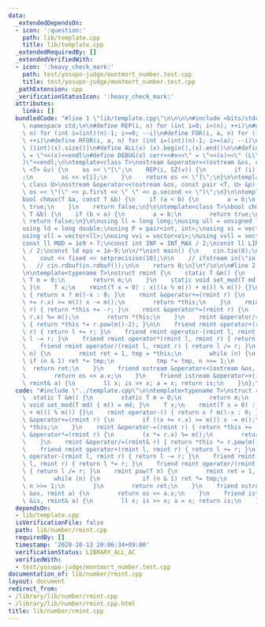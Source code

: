 ```yaml
---
data:
  _extendedDependsOn:
  - icon: ':question:'
    path: lib/template.cpp
    title: lib/template.cpp
  _extendedRequiredBy: []
  _extendedVerifiedWith:
  - icon: ':heavy_check_mark:'
    path: test/yosupo-judge/montmort_number.test.cpp
    title: test/yosupo-judge/montmort_number.test.cpp
  _pathExtension: cpp
  _verificationStatusIcon: ':heavy_check_mark:'
  attributes:
    links: []
  bundledCode: "#line 1 \"lib/template.cpp\"\n\n\n\n#include <bits/stdc++.h>\n\nusing\
    \ namespace std;\n\n#define REP(i, n) for (int i=0; i<(n); ++i)\n#define RREP(i,\
    \ n) for (int i=(int)(n)-1; i>=0; --i)\n#define FOR(i, a, n) for (int i=(a); i<(n);\
    \ ++i)\n#define RFOR(i, a, n) for (int i=(int)(n)-1; i>=(a); --i)\n\n#define SZ(x)\
    \ ((int)(x).size())\n#define ALL(x) (x).begin(),(x).end()\n\n#define DUMP(x) cerr<<#x<<\"\
    \ = \"<<(x)<<endl\n#define DEBUG(x) cerr<<#x<<\" = \"<<(x)<<\" (L\"<<__LINE__<<\"\
    )\"<<endl;\n\ntemplate<class T>\nostream &operator<<(ostream &os, const vector\
    \ <T> &v) {\n    os << \"[\";\n    REP(i, SZ(v)) {\n        if (i) os << \", \"\
    ;\n        os << v[i];\n    }\n    return os << \"]\";\n}\n\ntemplate<class T,\
    \ class U>\nostream &operator<<(ostream &os, const pair <T, U> &p) {\n    return\
    \ os << \"(\" << p.first << \" \" << p.second << \")\";\n}\n\ntemplate<class T>\n\
    bool chmax(T &a, const T &b) {\n    if (a < b) {\n        a = b;\n        return\
    \ true;\n    }\n    return false;\n}\n\ntemplate<class T>\nbool chmin(T &a, const\
    \ T &b) {\n    if (b < a) {\n        a = b;\n        return true;\n    }\n   \
    \ return false;\n}\n\nusing ll = long long;\nusing ull = unsigned long long;\n\
    using ld = long double;\nusing P = pair<int, int>;\nusing vi = vector<int>;\n\
    using vll = vector<ll>;\nusing vvi = vector<vi>;\nusing vvll = vector<vll>;\n\n\
    const ll MOD = 1e9 + 7;\nconst int INF = INT_MAX / 2;\nconst ll LINF = LLONG_MAX\
    \ / 2;\nconst ld eps = 1e-9;\n\n/*\nint main() {\n    cin.tie(0);\n    ios::sync_with_stdio(false);\n\
    \    cout << fixed << setprecision(10);\n\n    // ifstream in(\"in.txt\");\n \
    \   // cin.rdbuf(in.rdbuf());\n\n    return 0;\n}\n*/\n\n\n#line 2 \"lib/number/rmint.cpp\"\
    \n\ntemplate<typename T>\nstruct rmint {\n    static T &m() {\n        static\
    \ T m = 0;\n        return m;\n    }\n    static void set_mod(T md) { m() = md;\
    \ }\n    T x;\n    rmint(T x = 0) : x(((x % m()) + m()) % m()) {}\n    rmint operator-()\
    \ { return x ? m()-x : 0; }\n    rmint &operator+=(rmint r) {\n        if ((x\
    \ += r.x) >= m()) x -= m();\n        return *this;\n    }\n    rmint &operator-=(rmint\
    \ r) { return *this += -r; }\n    rmint &operator*=(rmint r) {\n        (x *=\
    \ r.x) %= m();\n        return *this;\n    }\n    rmint &operator/=(rmint& r)\
    \ { return *this *= r.pow(m()-2); }\n\n    friend rmint operator+(rmint l, rmint\
    \ r) { return l += r; }\n    friend rmint operator-(rmint l, rmint r) { return\
    \ l -= r; }\n    friend rmint operator*(rmint l, rmint r) { return l *= r; }\n\
    \    friend rmint operator/(rmint l, rmint r) { return l /= r; }\n    rmint pow(T\
    \ n) {\n        rmint ret = 1, tmp = *this;\n        while (n) {\n           \
    \ if (n & 1) ret *= tmp;\n            tmp *= tmp, n >>= 1;\n        }\n      \
    \  return ret;\n    }\n    friend ostream &operator<<(ostream &os, rmint a) {\n\
    \        return os << a.x;\n    }\n    friend istream &operator>>(istream &is,\
    \ rmint& a) {\n        ll x; is >> x; a = x; return is;\n    }\n};\n\n"
  code: "#include \"../template.cpp\"\n\ntemplate<typename T>\nstruct rmint {\n  \
    \  static T &m() {\n        static T m = 0;\n        return m;\n    }\n    static\
    \ void set_mod(T md) { m() = md; }\n    T x;\n    rmint(T x = 0) : x(((x % m())\
    \ + m()) % m()) {}\n    rmint operator-() { return x ? m()-x : 0; }\n    rmint\
    \ &operator+=(rmint r) {\n        if ((x += r.x) >= m()) x -= m();\n        return\
    \ *this;\n    }\n    rmint &operator-=(rmint r) { return *this += -r; }\n    rmint\
    \ &operator*=(rmint r) {\n        (x *= r.x) %= m();\n        return *this;\n\
    \    }\n    rmint &operator/=(rmint& r) { return *this *= r.pow(m()-2); }\n\n\
    \    friend rmint operator+(rmint l, rmint r) { return l += r; }\n    friend rmint\
    \ operator-(rmint l, rmint r) { return l -= r; }\n    friend rmint operator*(rmint\
    \ l, rmint r) { return l *= r; }\n    friend rmint operator/(rmint l, rmint r)\
    \ { return l /= r; }\n    rmint pow(T n) {\n        rmint ret = 1, tmp = *this;\n\
    \        while (n) {\n            if (n & 1) ret *= tmp;\n            tmp *= tmp,\
    \ n >>= 1;\n        }\n        return ret;\n    }\n    friend ostream &operator<<(ostream\
    \ &os, rmint a) {\n        return os << a.x;\n    }\n    friend istream &operator>>(istream\
    \ &is, rmint& a) {\n        ll x; is >> x; a = x; return is;\n    }\n};\n\n"
  dependsOn:
  - lib/template.cpp
  isVerificationFile: false
  path: lib/number/rmint.cpp
  requiredBy: []
  timestamp: '2020-10-13 20:06:34+09:00'
  verificationStatus: LIBRARY_ALL_AC
  verifiedWith:
  - test/yosupo-judge/montmort_number.test.cpp
documentation_of: lib/number/rmint.cpp
layout: document
redirect_from:
- /library/lib/number/rmint.cpp
- /library/lib/number/rmint.cpp.html
title: lib/number/rmint.cpp
---
```

